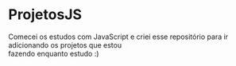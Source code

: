 # ProjetosJS

Comecei os estudos com JavaScript e criei esse repositório para ir adicionando os projetos que estou <br>
fazendo enquanto estudo :)

